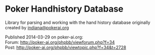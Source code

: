 Poker Handhistory Database
==========

Library for parsing and working with the hand history database originally created by indiana@pokerai.org

Published 2014-03-29 on poker-ai.org:  
Forum:  http://poker-ai.org/phpbb/viewforum.php?f=34  
Post:   http://poker-ai.org/phpbb/viewtopic.php?f=34&t=2728  
